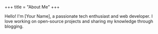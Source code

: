 +++
title = "About Me"
+++

Hello! I'm [Your Name], a passionate tech enthusiast and web developer. I love working on open-source projects and sharing my knowledge through blogging.


